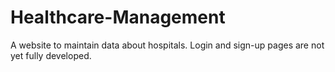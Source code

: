 # Healthcare-Management
A website to maintain data about hospitals. Login and sign-up pages are not yet fully developed.

